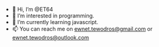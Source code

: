 - 👋 Hi, I’m @ET64
- 👀 I’m interested in programming.
- 🌱 I’m currently learning javascript.
- 📫 You can reach me on ewnet.tewodros@gmail.com or ewnet.tewodros@outlook.com
